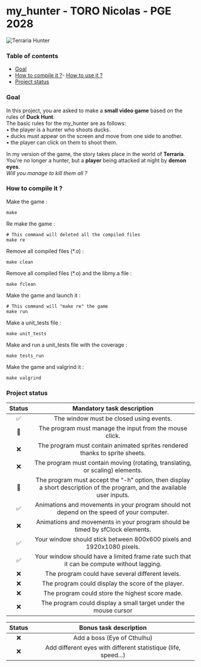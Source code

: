 # my_hunter - TORO Nicolas - PGE 2028
![Terraria Hunter]()

### Table of contents
- [Goal](https://github.com/EpitechPromo2028/B-MUL-100-NCE-1-1-myhunter-nicolas.toro/tree/main#goal-)
- [How to compile it ?](https://github.com/EpitechPromo2028/B-MUL-100-NCE-1-1-myhunter-nicolas.toro/tree/main#how-to-compile-it-)- [How to use it ?](https://github.com/EpitechPromo2028/B-CPE-101-NCE-1-1-myprintf-nicolas.toro/tree/main#how-to-use-it-)
- [Project status](https://github.com/EpitechPromo2028/B-MUL-100-NCE-1-1-myhunter-nicolas.toro/tree/main#project-status-)

### Goal
In this project, you are asked to make a **small video game** based on the rules of **Duck Hunt**.    
The basic rules for the my_hunter are as follows:    
• the player is a hunter who shoots ducks.    
• ducks must appear on the screen and move from one side to another.    
• the player can click on them to shoot them.    

In my version of the game, the story takes place in the world of **Terraria**.    
You're no longer a hunter, but a **player** being attacked at night by **demon eyes**.    
_Will you manage to kill them all ?_

### How to compile it ?
Make the game :
```shell
make
```

Re make the game :
```shell
# This command will deleted all the compiled files
make re
```

Remove all compiled files (*.o) :
```shell
make clean
```

Remove all compiled files (*.o) and the libmy.a file :
```shell
make fclean
```

Make the game and launch it :
```shell
# This command will "make re" the game
make run
```

Make a unit_tests file :
```shell
make unit_tests
```

Make and run a unit_tests file with the coverage :
```shell
make tests_run
```

Make the game and valgrind it :
```shell
make valgrind
```

### Project status
| Status |                                                Mandatory task description                                                | 
|:------:|:------------------------------------------------------------------------------------------------------------------------:|
|   ✅    |                                         The window must be closed using events.                                          |
|  🟰    |                                 The program must manage the input from the mouse click.                                  |
|   ❌    |                       The program must contain animated sprites rendered thanks to sprite sheets.                        |
|   ❌    |                      The program must contain moving (rotating, translating, or scaling) elements.                       |
|   🟰   | The program must accept the “-h” option, then display a short description of the program, and the available user inputs. |
|   ✅    |                Animations and movements in your program should not depend on the speed of your computer.                 |
|   ❌    |                      Animations and movements in your program should be timed by sfClock elements.                       |
|   ✅    |                          Your window should stick between 800x600 pixels and 1920x1080 pixels.                           |
|   ✅    |                Your window should have a limited frame rate such that it can be compute without lagging.                 |
|   ❌    |                                     The program could have several different levels.                                     |
|   ❌    |                                    The program could display the score of the player.                                    |
|   ❌    |                                     The program could store the highest score made.                                      |
|   ❌    |                             The program could display a small target under the mouse cursor                              |

| Status |                     Bonus task description                     | 
|:------:|:--------------------------------------------------------------:|
|   ❌    |                  Add a boss (Eye of Cthulhu)                   |
|   ❌    | Add different eyes with different statistique (life, speed...) |
